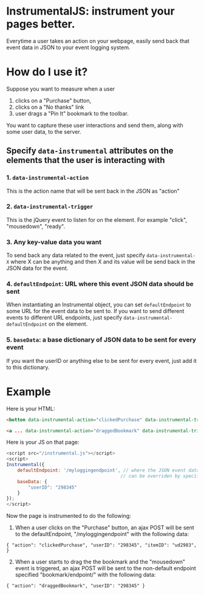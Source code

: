 # InstrumentalJS: instrument your pages better.

Everytime a user takes an action on your webpage, easily send back that event data in JSON to your event logging system.


# How do I use it?
Suppose you want to measure when a user

1. clicks on a "Purchase" button,
2. clicks on a "No thanks" link
3. user drags a "Pin It" bookmark to the toolbar.

You want to capture these user interactions and send them, along with some user data, to the server.

## Specify `data-instrumental` attributes on the elements that the user is interacting with

### 1. `data-instrumental-action`
This is the action name that will be sent back in the JSON as "action"

### 2. `data-instrumental-trigger`
This is the jQuery event to listen for on the element. For example "click", "mousedown", "ready".

### 3. Any key-value data you want
To send back any data related to the event, just specify `data-instrumental-X` where X can be anything and then X and its value will be send back in the JSON data for the event.

### 4. `defaultEndpoint`: URL where this event JSON data should be sent
When instantiating an Instrumental object, you can set `defaultEndpoint` to some URL for the event data to be sent to.
If you want to send different events to different URL endpoints, just specify `data-instrumental-defaultEndpoint` on the element.

### 5. `baseData`: a base dictionary of JSON data to be sent for every event
If you want the userID or anything else to be sent for every event, just add it to this dictionary.


# Example

Here is your HTML:

```html
<button data-instrumental-action="clickedPurchase" data-instrumental-trigger="click" data-instrumental-itemID="ud2983" >Purchase</button>

<a ... data-instrumental-action="draggedBookmark" data-instrumental-trigger="mousedown" data-instrumental-defaultEndpoint="bookmark/endpoint/">Drag me!</a>

```

Here is your JS on that page:

```javascript
<script src="/instrumental.js"></script>
<script>
Instrumental({
    defaultEndpoint: '/myloggingendpoint', // where the JSON event data will be sent
                                          // can be overriden by specifying data-instrumental-defaultEndpoint on the DOM element
    baseData: {
        "userID": "298345"
    }
});
</script>
```

Now the page is instrumented to do the following:

1. When a user clicks on the "Purchase" button, an ajax POST will be sent to the defaultEndpoint, "/myloggingendpoint" with the following data:

`
{
    "action": "clickedPurchase",
    "userID": "298345",
    "itemID": "ud2983",
 }
`

2. When a user starts to drag the the bookmark and the "mousedown" event is triggered, an ajax POST will be sent to the non-default endpoint specified "bookmark/endpoint/" with the following data:

`
{
    "action": "draggedBookmark",
    "userID": "298345"
}
`
